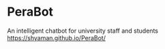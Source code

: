 # PeraBot

An intelligent chatbot for university staff and students
https://shyaman.github.io/PeraBot/
